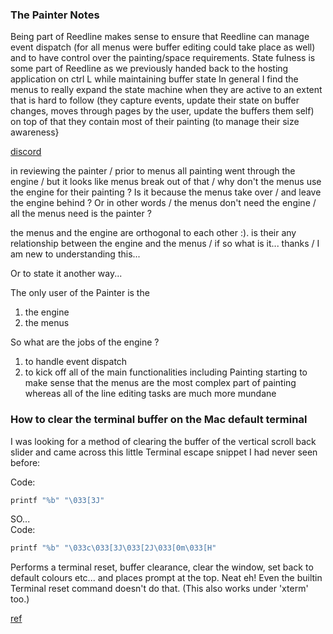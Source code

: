 
### The Painter Notes

Being part of Reedline makes sense to ensure that Reedline can manage event dispatch (for all menus were buffer editing could take place as well) and to have control over the painting/space requirements.
State fulness is some part of Reedline as we previously handed back to the hosting application on ctrl L while maintaining buffer state
In general I find the menus to really expand the state machine when they are active to an extent that is hard to follow (they capture events, update their state on buffer changes, moves through pages by the user, update the buffers them self) on top of that they contain most of their painting (to manage their size awareness}

[discord](https://discord.com/channels/601130461678272522/855886335980994600/971978131487473775)

in reviewing the painter / prior to menus all painting went through the engine / but it looks like menus break out of that / why don't the menus use the engine for their painting ?  Is it because the menus take over / and leave the engine behind ?  Or in other words / the menus don't need the engine / all the menus need is the painter ?

the menus and the engine are orthogonal to each other :). is their any relationship between the engine and the menus / if so what is it... thanks / I am new to understanding this...

Or to state it another way...

The only user of the Painter is the
1) the engine
2) the menus

So what are the jobs of the engine ?
1) to handle event dispatch
2) to kick off all of the main functionalities including Painting
starting to make sense that the menus are the most complex part of painting whereas all of the line editing tasks are much more mundane


### How to clear the terminal buffer on the Mac default terminal

I was looking for a method of clearing the buffer of the vertical scroll back slider and came across this little Terminal escape snippet I had never seen before:   

Code:   
```rust
printf "%b" "\033[3J"   
```

SO...   
Code:   
```rust
printf "%b" "\033c\033[3J\033[2J\033[0m\033[H"
```

Performs a terminal reset, buffer clearance, clear the window, set back to default colours etc... and places prompt at the top.
Neat eh!
Even the builtin Terminal  reset  command doesn't do that.
(This also works under 'xterm' too.)

[ref](https://www.unix.com/os-x-apple-/279401-means-clearing-scroll-buffer-osx-terminal.html)
